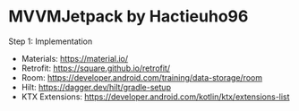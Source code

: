 # MVVMJetpack by Hactieuho96
Step 1: Implementation
- Materials: https://material.io/
- Retrofit: https://square.github.io/retrofit/
- Room: https://developer.android.com/training/data-storage/room
- Hilt: https://dagger.dev/hilt/gradle-setup
- KTX Extensions: https://developer.android.com/kotlin/ktx/extensions-list